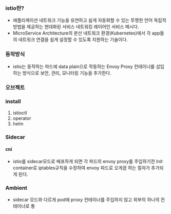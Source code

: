 ### istio란?
- 애플리케이션 네트워크 기능을 유연하고 쉽게 자동화할 수 있는 투명한 언어 독립적 방법을 제공하는 현대화된 서비스 네트워킹 레이어인 서비스 메시다.
- MicroService Architecture의 분산 네트워크 환경(Kubernetes)에서 각 app들의 네트워크 연결을 쉽게 설정할 수 있도록 지원하는 기술이다.

### 동작방식
- istio는 동작하는 파드에 data plain으로 작동하는 Envoy Proxy 컨테이너를 삽입하는 방식으로 보안, 관리, 모니터링 기능을 추가한다.

### 오브젝트

### install

1. istioctl
2. operator
3. helm

### Sidecar 

#### cni
- istio를 sidecar모드로 배포하게 되면 각 파드의 envoy proxy를 주입하기전 Init container로 iptables규칙을 수정하여 envoy 파드로 오게끔 하는 절차가 추가되게 된다.

### Ambient
- sidecar 모드와 다르게 pod에 proxy 컨테이너를 주입하지 않고 외부의 하나의 컨테이너로 통 


